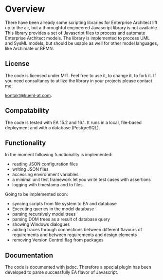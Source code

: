 <h1>Overview</h1>
There have been already some scripting libraries for Enterprise Architect lift up to the air, but a thoroughful engineered Javascript library is not available. This library provides a set of Javascript files to process and automate Enterprise Architect models. The library is implemented to process UML and SysML models, but should be usable as well for other model languages, like Archimate or BPMN.

<h2>License</h2>
The code is licensed under MIT. Feel free to use it, to change it, to fork it. If you need consultancy to utilize the library in your projects please contact me: 

<kontakt@kuehl-at.com>.

<h2>Compatability</h2>
The code is tested with EA 15.2 and 16.1. It runs in a local, file-based deployment and with a database (PostgreSQL).

<h2>Functionality</h2>
In the moment following functionality is implemented:

- reading JSON configuration files
- writing JSON files
- accessing environment variables
- a minimal unit test framework let you write test cases with assertions
- logging with timestamp and to files.


Going to be implemented soon:
- syncing scripts from file system to EA and database
- Executing queries in the model database
- parsing recursively model trees
- parsing DOM trees as a result of database query
- showing Windows dialogues
- adding traces through connections between different flavours of requirements and between requirements and design elements
- removing Version Control flag from packages

<h2>Documentation</h2>
The code is documented with jsdoc. Therefore a special plugin has been developed to parse successfully EA flavor of Javascript.
